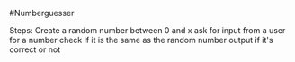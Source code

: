 #Numberguesser

Steps:
Create a random number between 0 and x
ask for input from a user for a number
check if it is the same as the random number
output if it's correct or not
